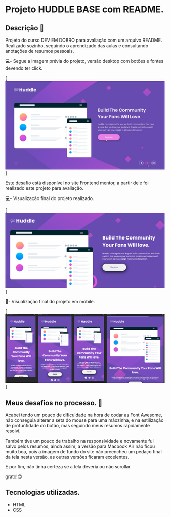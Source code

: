 # Projeto HUDDLE BASE com README.

## Descrição 📝
Projeto do curso DEV EM DOBRO para avaliação com um arquivo README. Realizado sozinho, seguindo o aprendizado das aulas e consultando anotações de resumos pessoais.

💻- Segue a imagem prévia do projeto, versão desktop com botões e fontes devendo ter click.

[<img src="./Src/Img/preview-page state.jpg" alt="imagem inicial prévia do HUDDLE BASE.">]

Este desafio está disponível no site Frontend mentor, a partir dele foi realizado este projeto para avaliação.

💻- Visualização final do projeto realizado.

[ <img src="./Src/Img/gif-Huddle Base.gif" alt="gif projeto HUDDLE BADE.">
]

📱- Visualização final do projeto em mobile.

[<img src="./Src/Img/mobile-versions.gif" alt="gif versões dispositivos moveis">
]

## Meus desafios no processo. 🤯
Acabei tendo um pouco de dificuldade na hora de codar as Font Awesome, não conseguia alterar a seta do mouse para uma mãozinha, e na estilização de profunfidade do botão, mas seguindo meus resumos rapidamente resolvi.

Também tive um pouco de trabalho na responsividade e novamente fui salvo pelos resumos, ainda assim, a versão para Macbook Air não ficou muito boa, pois a imagem de fundo do site não preencheu um pedaço final da tela nesta versão, as outras versões ficaram excelentes.

E por fim, não tinha certeza se a tela deveria ou não scrollar. 

grato!😊

## Tecnologias utilizadas. 
- HTML
- CSS